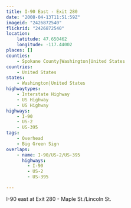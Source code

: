 ```yaml
---
title: I-90 East - Exit 280
date: "2008-04-13T11:51:59Z"
imageid: "2426872540"
flickrid: "2426872540"
location:
    latitude: 47.650462
    longitude: -117.44002
places: []
counties:
    - Spokane County|Washington|United States
countries:
    - United States
states:
    - Washington|United States
highwaytypes:
    - Interstate Highway
    - US Highway
    - US Highway
highways:
    - I-90
    - US-2
    - US-395
tags:
    - Overhead
    - Big Green Sign
overlaps:
    - name: I-90/US-2/US-395
      highways:
        - I-90
        - US-2
        - US-395

---
```

I-90 east at Exit 280 - Maple St./Lincoln St.